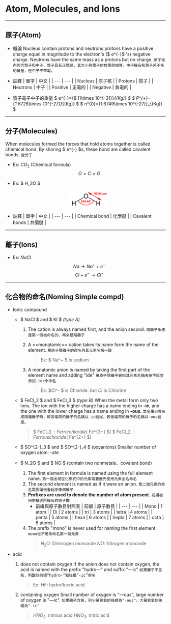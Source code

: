 # Atom, Molecules, and Ions

---

## 原子(Atom)

* 概論
  Nucleus contain protons and neutrons protons have a positive charge equel in magnitude to the electron's ($ e^{-}$ 's) negative charge. Neutrons have the same mass as a protons but no charge.
`原子核內包含質子和中子，質子具有正電荷，其大小與電子的負電荷相等。中子擁有和質子差不多的質量，但中子不帶電。`
* 註釋
  | 單字 | 中文 |
  | --- | --- |
  | Nucleus | 原子核 |
  | Protons | 質子 |
  | Neutrons | 中子 |
  | Positive | 正電的 |
  | Negative | 負電的 |

* 質子電子中子的重量
  $ e^{-}={8.11\times 10^{-31}}_{(Kg)} $
  $ P^{+}={1.6726\times 10^{-27}}_{(Kg)} $
  $ n^{0}={1.6749\times 10^{-27}}_{(Kg)} $

---

## 分子(Molecules)

When molecules formed the forces that hold atoms together is called chemical bond. By sharing $ e^{-} $s, these bond are called cavalent bonds.
`當分子`

* Ex: $CO_2$ (Chemical formula)
  $$ O=C=O $$
* Ex: $ H_2O $<div align="center"> <img src=Pictrue/Water-2D-labelled.png width=25% /><div>

* 註釋
  | 單字 | 中文 |
  | --- | --- |
  | Chemical bond | 化學鍵 |
  | Cavalent bonds | 共價鍵 |

---

## 離子(Ions)

* Ex: $NaCl$
$$ Na\to Na^++e^- $$ $$ Cl+e^-\to Cl^- $$

---

## 化合物的命名(Noming Simple compd)<!-- Compd是Compouds的國際縮寫 -->

* Ionic compound

  * $ NaCl $ and $ KI $ _(type A)_

    1. The cation is always named first, and the anion second.
        `陽離子永遠是第一個被命名的，再來是陰離子`

    2. A ==monatomic== cation takes its name form the name of the element.<!-- Monatomic由 Mono+Atomic 組成，其中 mono 表"單一個"， atomic 表"原子的" -->
    `單原子陽離子的命名與其元素名稱一致`
        >Ex: $ Na^+ $ is sodium
    3. A monatomic anion is named by taking the first part of the element name and adding "ide"
    `單原子陰離子是由其元素名稱去掉字尾並添加-ide來命名`
        >Ex: $Cl^- $ is Chloride. but $Cl$ is Chlorine

  * $ FeCl_2 $ and $ FeCl_3 $ _(type B)_
    When the metal form only two ions. The ion with the higher charge has a name ending in **-ic**, and the one with the lower charge has a name ending in **-ous**.
    `當金屬只會形成兩種離子時，較高電荷的離子的名稱以-ic結尾，較低電荷的離子的名稱以-ous結尾。`
      >$ FeCl_3 $: Ferric chloride ($ Fe^{3+} $)
      >$ FeCl_2 $: Ferrous chloride ($ Fe^{2+} $)
  * $ SO^{2-}_3 $ and $ SO^{2-}_4 $ (oxyanions)
    Smaller number of oxygen atom: -ate
  * $ N_2O $ and $ NO $ (contain two nonmetals、covalent bond)
    1. The first element in formula is named using the full element name.
      `第一個出現在化學式中的元素需要優先使用元素全名命名`
    2. The second element is named as if it were an anion.
      `第二個元素的命名需要讓他看起來像個離子`
    3. **Profixes are used to denote the number of atom present.** 
      `前綴被用來描述所擁有的原子數`
       * 前綴與原子數目對照表
         | 前綴 | 原子數目 |
         | --- | --- |
         | Mono | 1 atom |
         | Di | 2 atoms |
         | tri | 3 atoms |
         | tetra | 4 atoms |
         | penta | 5 atoms |
         | hexa | 6 atoms |
         | hepta | 7 atoms |
         | octa | 8 atoms |
    4. The prefix "mono" is never used for naming the first element.
      `mono從不用來命名第一個元素`
        >$N_2O$: Dinitrogen monoxide
        >$NO$: Nitrogen monoxide
* acid
  1. does not contain oxygen
  If the anion does not contain oxygen, the acid is named with the prefix "hydro—" and suffix "—ic"
    `如果離子不含氧，則酸以前綴“hydro-”和後綴“-ic”命名`
      >Ex: $HF$: hydroflucric acid
  2. containing oxygen
    Small number of oxygen is "—ous", large number of oxygen is "—ic".
      `如果離子含氧，則少量氧氣的後綴為"-ous"，大量氧氣的後綴為"-ic"`
      >$HNO_2$: nitrous acid
      >$HNO_3$: nitric acid
